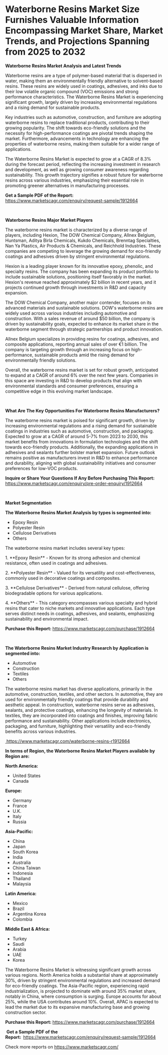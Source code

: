 <p><h1>Waterborne Resins Market Size Furnishes Valuable Information Encompassing Market Share, Market Trends, and Projections Spanning from 2025 to 2032</h1></p><p><strong>Waterborne Resins Market Analysis and Latest Trends</strong></p>
<p><p>Waterborne resins are a type of polymer-based material that is dispersed in water, making them an environmentally friendly alternative to solvent-based resins. These resins are widely used in coatings, adhesives, and inks due to their low volatile organic compound (VOC) emissions and strong performance characteristics. The Waterborne Resins Market is experiencing significant growth, largely driven by increasing environmental regulations and a rising demand for sustainable products. </p><p>Key industries such as automotive, construction, and furniture are adopting waterborne resins to replace traditional products, contributing to their growing popularity. The shift towards eco-friendly solutions and the necessity for high-performance coatings are pivotal trends shaping the market. Furthermore, advancements in technology are enhancing the properties of waterborne resins, making them suitable for a wider range of applications. </p><p>The Waterborne Resins Market is expected to grow at a CAGR of 8.3% during the forecast period, reflecting the increasing investment in research and development, as well as growing consumer awareness regarding sustainability. This growth trajectory signifies a robust future for waterborne resins across various industries, emphasizing their essential role in promoting greener alternatives in manufacturing processes.</p></p>
<p><strong>Get a Sample PDF of the Report:&nbsp;</strong> <a href="https://www.marketscagr.com/enquiry/request-sample/1912664?utm_campaign=1848&utm_medium=2&utm_source=Github&utm_content=ia&utm_term=02032025&utm_id=waterborne-resins">https://www.marketscagr.com/enquiry/request-sample/1912664</a></p>
<p>&nbsp;</p>
<p><strong>Waterborne Resins Major Market Players</strong></p>
<p><p>The waterborne resins market is characterized by a diverse range of players, including Hexion, The DOW Chemical Company, Allnex Belgium, Huntsman, Aditya Birla Chemicals, Kukdo Chemicals, Brenntag Specialties, Nan Ya Plastics, Air Products & Chemicals, and Reichhold Industries. These companies are competing to leverage the growing demand for eco-friendly coatings and adhesives driven by stringent environmental regulations.</p><p>Hexion is a leading player known for its innovative epoxy, phenolic, and specialty resins. The company has been expanding its product portfolio to include sustainable solutions, positioning itself favorably in the market. Hexion's revenue reached approximately $2 billion in recent years, and it projects continued growth through investments in R&D and capacity expansion.</p><p>The DOW Chemical Company, another major contender, focuses on its advanced materials and sustainable solutions. DOW's waterborne resins are widely used across various industries including automotive and construction. With a sales revenue of around $50 billion, the company is driven by sustainability goals, expected to enhance its market share in the waterborne segment through strategic partnerships and product innovation.</p><p>Allnex Belgium specializes in providing resins for coatings, adhesives, and composite applications, reporting annual sales of over €1 billion. The company is targeting growth through an increasing focus on high-performance, sustainable products amid the rising demand for environmentally friendly solutions.</p><p>Overall, the waterborne resins market is set for robust growth, anticipated to expand at a CAGR of around 6% over the next few years. Companies in this space are investing in R&D to develop products that align with environmental standards and consumer preferences, ensuring a competitive edge in this evolving market landscape.</p></p>
<p>&nbsp;</p>
<p><strong>What Are The Key Opportunities For Waterborne Resins Manufacturers?</strong></p>
<p><p>The waterborne resins market is poised for significant growth, driven by increasing environmental regulations and a rising demand for sustainable coatings in industries such as automotive, construction, and packaging. Expected to grow at a CAGR of around 5-7% from 2023 to 2030, this market benefits from innovations in formulation technologies and the shift towards eco-friendly products. Additionally, the expanding applications in adhesives and sealants further bolster market expansion. Future outlook remains positive as manufacturers invest in R&D to enhance performance and durability, aligning with global sustainability initiatives and consumer preferences for low-VOC products.</p></p>
<p><strong>Inquire or Share Your Questions If Any Before Purchasing This Report:</strong> <a href="https://www.marketscagr.com/enquiry/pre-order-enquiry/1912664?utm_campaign=1848&utm_medium=2&utm_source=Github&utm_content=ia&utm_term=02032025&utm_id=waterborne-resins">https://www.marketscagr.com/enquiry/pre-order-enquiry/1912664</a></p>
<p>&nbsp;</p>
<p><strong>Market Segmentation</strong></p>
<p><strong>The Waterborne Resins Market Analysis by types is segmented into:</strong></p>
<p><ul><li>Epoxy Resin</li><li>Polyester Resin</li><li>Cellulose Derivatives</li><li>Others</li></ul></p>
<p><p>The waterborne resins market includes several key types: </p><p>1. **Epoxy Resin** - Known for its strong adhesion and chemical resistance, often used in coatings and adhesives. </p><p>2. **Polyester Resin** - Valued for its versatility and cost-effectiveness, commonly used in decorative coatings and composites. </p><p>3. **Cellulose Derivatives** - Derived from natural cellulose, offering biodegradable options for various applications. </p><p>4. **Others** - This category encompasses various specialty and hybrid resins that cater to niche markets and innovative applications. Each type serves distinct needs in coatings, adhesives, and sealants, emphasizing sustainability and environmental impact.</p></p>
<p><strong>Purchase this Report:&nbsp;</strong><a href="https://www.marketscagr.com/purchase/1912664?utm_campaign=1848&utm_medium=2&utm_source=Github&utm_content=ia&utm_term=02032025&utm_id=waterborne-resins">https://www.marketscagr.com/purchase/1912664</a></p>
<p>&nbsp;</p>
<p><strong>The Waterborne Resins Market Industry Research by Application is segmented into:</strong></p>
<p><ul><li>Automotive</li><li>Construction</li><li>Textiles</li><li>Others</li></ul></p>
<p><p>The waterborne resins market has diverse applications, primarily in the automotive, construction, textiles, and other sectors. In automotive, they are used for environmentally friendly coatings that provide durability and aesthetic appeal. In construction, waterborne resins serve as adhesives, sealants, and protective coatings, enhancing the longevity of materials. In textiles, they are incorporated into coatings and finishes, improving fabric performance and sustainability. Other applications include electronics, packaging, and furniture, highlighting their versatility and eco-friendly benefits across various industries.</p></p>
<p><a href="https://www.marketscagr.com/waterborne-resins-r1912664?utm_campaign=1848&utm_medium=2&utm_source=Github&utm_content=ia&utm_term=02032025&utm_id=waterborne-resins">&nbsp;https://www.marketscagr.com/waterborne-resins-r1912664</a></p>
<p><strong>In terms of Region, the Waterborne Resins Market Players available by Region are:</strong></p>
<p>
    <p> <strong> North America: </strong>
        <ul>
            <li>United States</li>
            <li>Canada</li>
        </ul>
        </p> 
    <p> <strong> Europe: </strong>
        <ul>
            <li>Germany</li>
            <li>France</li>
            <li>U.K.</li>
            <li>Italy</li>
            <li>Russia</li>
        </ul>
        </p> 
    <p> <strong> Asia-Pacific: </strong>
        <ul>
            <li>China</li>
            <li>Japan</li>
            <li>South Korea</li>
            <li>India</li>
            <li>Australia</li>
            <li>China Taiwan</li>
            <li>Indonesia</li>
            <li>Thailand</li>
            <li>Malaysia</li>
        </ul>
        </p> 
    <p> <strong> Latin America: </strong>
        <ul>
            <li>Mexico</li>
            <li>Brazil</li>
            <li>Argentina Korea</li>
            <li>Colombia</li>
        </ul>
        </p> 
    <p> <strong> Middle East & Africa: </strong>
        <ul>
            <li>Turkey</li>
            <li>Saudi</li>
            <li>Arabia</li>
            <li>UAE</li>
            <li>Korea</li>
        </ul>
    </p>
    </p>
<p><p>The Waterborne Resins Market is witnessing significant growth across various regions. North America holds a substantial share at approximately 30%, driven by stringent environmental regulations and increased demand for eco-friendly coatings. The Asia-Pacific region, experiencing rapid industrialization, is projected to dominate with around 35% market share, notably in China, where consumption is surging. Europe accounts for about 25%, while the USA contributes around 10%. Overall, APAC is expected to lead the market due to its expansive manufacturing base and growing construction sector.</p></p>
<p><strong>Purchase this Report: </strong><a href="https://www.marketscagr.com/purchase/1912664?utm_campaign=1848&utm_medium=2&utm_source=Github&utm_content=ia&utm_term=02032025&utm_id=waterborne-resins">https://www.marketscagr.com/purchase/1912664</a></p>
<p>&nbsp;<strong>Get a Sample PDF of the Report:&nbsp;&nbsp;</strong><a href="https://www.marketscagr.com/enquiry/request-sample/1912664?utm_campaign=1848&utm_medium=2&utm_source=Github&utm_content=ia&utm_term=02032025&utm_id=waterborne-resins">https://www.marketscagr.com/enquiry/request-sample/1912664</a></p>
<p><strong></strong></p>
<p>Check more reports on <a href="https://www.marketscagr.com/?utm_campaign=1848&utm_medium=2&utm_source=Github&utm_content=ia&utm_term=02032025&utm_id=waterborne-resins">https://www.marketscagr.com/</a></p>